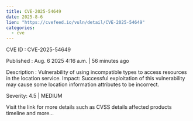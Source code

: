 ```yaml
--- 
title: CVE-2025-54649
date: 2025-8-6
lien: "https://cvefeed.io/vuln/detail/CVE-2025-54649"
categories:
  - cve
---
```


CVE ID : CVE-2025-54649

Published :  Aug. 6
2025
4:16 a.m. | 56 minutes ago

Description : Vulnerability of using incompatible types to access resources in the location service.
Impact: Successful exploitation of this vulnerability may cause some location information attributes to be incorrect.

Severity: 4.5 | MEDIUM

Visit the link for more details
such as CVSS details
affected products
timeline
and more...
